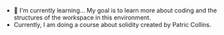 
- 🌱 I'm currently learning... My goal is to learn more about coding and the structures of the workspace in this environment.
- Currently, I am doing a course about solidity created by Patric Collins. 
<!---
riaformosa/riaformosa is a ✨ special ✨ repository because its `README.md` (this file) appears on your GitHub profile.
You can click the Preview link to take a look at your changes.
--->
